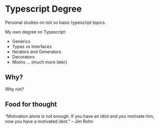 # Typescript Degree
Personal studies on not so basic typescript topics.

My own degree on Typescript:

* Generics   
* Types vs Interfaces
* Iterators and Generators
* Decorators
* Mixins
... (much more later)

## Why?

Why not?

## Food for thought

“Motivation alone is not enough. If you have an idiot and you motivate him, now you have a motivated idiot.” – Jim Rohn
